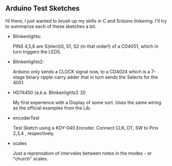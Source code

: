 
## Arduino Test Sketches

Hi there, I just wanted to brush up my skills in C and Srduino tinkering. 
I'll try to summarize each of these sketches a bit. 


- Blinkenlights:

	PINS 4,5,6 are S(elect)0, S1, S2 (in that order!) of a CD4051, which in turn triggers the LEDS. 
    
- Blinkenlights2:

	Arduino only sends a CLOCK signal now, to a CD4024 which is a 7-stage binary ripple-carry adder that in turn sends the Selects for the 4051.
    
- HD74450 (a.k.a. Blinkenlights3 :D)

	My first experience with a Display of some sort. Uses the same wiring as the official examples from the Lib.

- encoderTest

	Test Sketch using a KDY-040 Encoder. Connect CLK, DT, SW to Pins 2,3,4 , respectively.
    
- scales

	Just a reprensation of intervales between notes in the modes - or "church" scales. 
